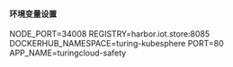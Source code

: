 #### 环境变量设置
NODE_PORT=34008
REGISTRY=harbor.iot.store:8085
DOCKERHUB_NAMESPACE=turing-kubesphere
PORT=80
APP_NAME=turingcloud-safety